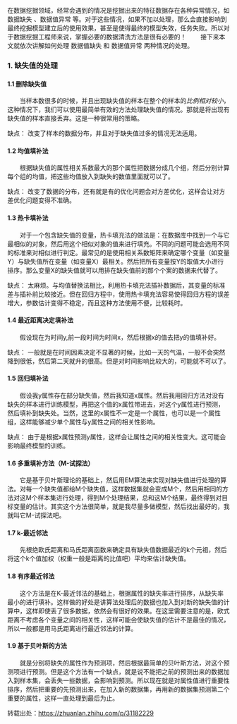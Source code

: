 在数据挖掘领域，经常会遇到的情况是挖掘出来的特征数据存在各种异常情况，如 数据缺失 、数据值异常 等。对于这些情况，如果不加以处理，那么会直接影响到最终挖掘模型建立后的使用效果，甚至是使得最终的模型失效，任务失败。所以对于数据挖掘工程师来说，掌握必要的数据清洗方法是很有必要的！
　　接下来本文就依次讲解如何处理 数据值缺失 和 数据值异常 两种情况的处理。  
  
### 1. 缺失值的处理

#### 1.1 删除缺失值

　　当样本数很多的时候，并且出现缺失值的样本在整个的样本的*比例相对较小*，这种情况下，我们可以使用最简单有效的方法处理缺失值的情况。那就是将出现有缺失值的样本直接丢弃。这是一种很常用的策略。

缺点： 改变了样本的数据分布，并且对于缺失值过多的情况无法适用。  

#### 1.2 均值填补法

　　根据缺失值的属性相关系数最大的那个属性把数据分成几个组，然后分别计算每个组的均值，把这些均值放入到缺失的数值里面就可以了。

缺点： 改变了数据的分布，还有就是有的优化问题会对方差优化，这样会让对方差优化问题变得不准确。

#### 1.3 热卡填补法

　　对于一个包含缺失值的变量，热卡填充法的做法是：在数据库中找到一个与它最相似的对象，然后用这个相似对象的值来进行填充。不同的问题可能会选用不同的标准来对相似进行判定。最常见的是使用相关系数矩阵来确定哪个变量（如变量Y）与缺失值所在变量（如变量X）最相关。然后把所有变量按Y的取值大小进行排序。那么变量X的缺失值就可以用排在缺失值前的那个个案的数据来代替了。

缺点： 太麻烦。与均值替换法相比，利用热卡填充法插补数据后，其变量的标准差与插补前比较接近。但在回归方程中，使用热卡填充法容易使得回归方程的误差增大，参数估计变得不稳定，而且这种方法使用不便，比较耗时。

#### 1.4 最近距离决定填补法

　　假设现在为时间y,前一段时间为时间x，然后根据x的值去把y的值填补好。

缺点： 一般就是在时间因素决定不显著的时候，比如一天的气温，一般不会突然降到很低，然后第二天就升的很高。但是对时间影响比较大的，可能就不可以了。

#### 1.5 回归填补法

　　假设我y属性存在部分缺失值，然后我知道x属性。然后我用回归方法对没有缺失的样本进行训练模型，再把这个值的x属性带进去，对这个y属性进行预测，然后填补到缺失处。当然，这里的x属性不一定是一个属性，也可以是一个属性组，这样能够减少单个属性与y属性之间的相关性影响。

缺点： 由于是根据x属性预测y属性，这样会让属性之间的相关性变大。这可能会影响最终模型的训练。

#### 1.6 多重填补方法（M-试探法）

　　它是基于贝叶斯理论的基础上，然后用EM算法来实现对缺失值进行处理的算法。对每一个缺失值都给M个缺失值，这样数据集就会变成M个，然后用相同的方法对这M个样本集进行处理，得到M个处理结果，总和这M个结果，最终得到对目标变量的估计。其实这个方法很简单，就是我尽量多做模型，然后找出最好的，我就叫它M-试探法吧。

#### 1.7 k-最近邻法

　　先根绝欧氏距离和马氏距离函数来确定具有缺失值数据最近的k个元祖，然后将这个k个值加权（权重一般是距离的比值吧）平均来估计缺失值。

#### 1.8 有序最近邻法

　　这个方法是在K-最近邻法的基础上，根据属性的缺失率进行排序，从缺失率最小的进行填补。这样做的好处是讲算法处理后的数据也加入到对新的缺失值的计算中，这样即使丢了很多数据，依然会有很好的效果。在这里需要注意的是，欧式距离不考虑各个变量之间的相关性，这样可能会使缺失值的估计不是最佳的情况，所以一般都是用马氏距离进行最近邻法的计算。

#### 1.9 基于贝叶斯的方法

　　就是分别将缺失的属性作为预测项，然后根据最简单的贝叶斯方法，对这个预测项进行预测。但是这个方法有一个缺点，就是说不能把之前的预测出来的数据加入到样本集，会丢失一些数据，会影响到预测。所以现在就是对属性值进行重要性排序，然后把重要的先预测出来，在加入新的数据集，再用新的数据集预测第二个重要的属性，这样一直处理到最后为止。

转载出处：https://zhuanlan.zhihu.com/p/31182229 